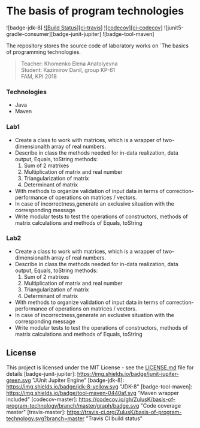 # The basis of program technologies
![badge-jdk-8]
[![Build Status][ci-travis]](https://travis-ci.org/ZulusK/basis-of-program-technology)
[![codecov][ci-codecov]](https://codecov.io/gh/ZulusK/basis-of-program-technology)
![junit5-gradle-consumer][badge-junit-jupiter]
![badge-tool-maven]

The repository stores the source code of laboratory works on `The basics of programming technologies.  
> Teacher: Khomenko Elena Anatolyevna   
> Student: Kazimirov Danil, group KP-61   
> FAM, KPI 2018 
### Technologies
* Java
* Maven
### Lab1
- Create a class to work with matrices, which is a wrapper of two-dimensionalth array of real numbers.
- Describe in class the methods needed for in-data realization, data output, Equals, toString methods:
	1. Sum of 2 matrixes
	2. Multiplication of matrix and real number
	3. Triangularization of matrix
	4. Determinant of matrix
- With methods to organize validation of input data in terms of correction-performance of operations on matrices / vectors. 
- In case of incorrectness,generate an exclusive situation with the corresponding message
- Write modular tests to test the operations of constructors, methods of matrix
calculations and methods of Equals, toString
### Lab2
- Create a class to work with matrices, which is a wrapper of two-dimensionalth array of real numbers.
- Describe in class the methods needed for in-data realization, data output, Equals, toString methods:
	1. Sum of 2 matrixes
	2. Multiplication of matrix and real number
	3. Triangularization of matrix
	4. Determinant of matrix
- With methods to organize validation of input data in terms of correction-performance of operations on matrices / vectors. 
- In case of incorrectness,generate an exclusive situation with the corresponding message
- Write modular tests to test the operations of constructors, methods of matrix
calculations and methods of Equals, toString

## License
This project is licensed under the MIT License - see the [LICENSE.md](LICENSE.md) file for details
[badge-junit-jupiter]: https://img.shields.io/badge/junit-jupiter-green.svg "JUnit Jupiter Engine"
[badge-jdk-8]: https://img.shields.io/badge/jdk-8-yellow.svg "JDK-8"
[badge-tool-maven]: https://img.shields.io/badge/tool-maven-0440af.svg "Maven wrapper included"
[codecov-master]: https://codecov.io/gh/ZulusK/basis-of-program-technology/branch/master/graph/badge.svg "Code coverage master"
[travis-master]: https://travis-ci.org/ZulusK/basis-of-program-technology.svg?branch=master "Travis CI build status"

